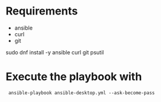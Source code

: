 # Requirements

 - ansible
 - curl
 - git

sudo dnf install -y ansible curl git psutil


# Execute the playbook with

```
 ansible-playbook ansible-desktop.yml --ask-become-pass
```
